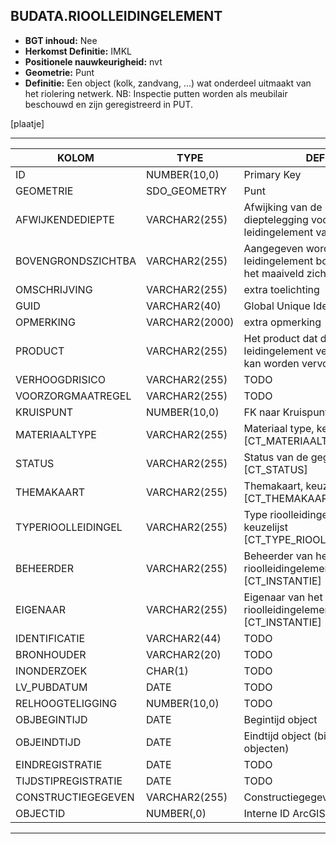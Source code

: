 ﻿## BUDATA.RIOOLLEIDINGELEMENT


* __BGT inhoud:__ Nee
* __Herkomst Definitie:__ IMKL
* __Positionele nauwkeurigheid:__ nvt
* __Geometrie:__ Punt
* __Definitie:__ Een object (kolk, zandvang, ...) wat onderdeel uitmaakt van het riolering netwerk. NB: Inspectie putten worden als meubilair beschouwd en zijn geregistreerd in PUT.

[plaatje]

***

|KOLOM                           	|TYPE          	|DEFINITIE|
|------                          	|----          	|-----    |
|ID                              	|NUMBER(10,0)  	|Primary Key|
|GEOMETRIE                       	|SDO_GEOMETRY  	|Punt|
|AFWIJKENDEDIEPTE                	|VARCHAR2(255) 	|Afwijking van de gangbare dieptelegging voor een leidingelement van dit thema|
|BOVENGRONDSZICHTBA              	|VARCHAR2(255) 	|Aangegeven wordt of het leidingelement bovengronds vanaf het maaiveld zichtbaar is|
|OMSCHRIJVING                    	|VARCHAR2(255) 	|extra toelichting|
|GUID                            	|VARCHAR2(40)  	|Global Unique Identifier|
|OPMERKING                       	|VARCHAR2(2000)	|extra opmerking|
|PRODUCT                         	|VARCHAR2(255) 	|Het product dat door het leidingelement vervoerd wordt of kan worden vervoerd|
|VERHOOGDRISICO                  	|VARCHAR2(255) 	|TODO|
|VOORZORGMAATREGEL               	|VARCHAR2(255) 	|TODO|
|KRUISPUNT                       	|NUMBER(10,0)  	|FK naar Kruispunt|
|MATERIAALTYPE                   	|VARCHAR2(255) 	|Materiaal type, keuzelijst [CT_MATERIAALTYPE]|
|STATUS                          	|VARCHAR2(255) 	|Status van de gegevens, keuzelijst [CT_STATUS]|
|THEMAKAART                      	|VARCHAR2(255) 	|Themakaart, keuzelijst [CT_THEMAKAART]|
|TYPERIOOLLEIDINGEL              	|VARCHAR2(255) 	|Type rioolleidingelement waarde, keuzelijst [CT_TYPE_RIOOLLEIDINGELEMENT]|
|BEHEERDER                       	|VARCHAR2(255) 	|Beheerder van het rioolleidingelement, keuzelijst [CT_INSTANTIE]|
|EIGENAAR                        	|VARCHAR2(255) 	|Eigenaar van het rioolleidingelement, keuzelijst [CT_INSTANTIE]|
|IDENTIFICATIE                   	|VARCHAR2(44)  	|TODO|
|BRONHOUDER                      	|VARCHAR2(20)  	|TODO|
|INONDERZOEK                     	|CHAR(1)       	|TODO|
|LV_PUBDATUM                     	|DATE          	|TODO|
|RELHOOGTELIGGING                	|NUMBER(10,0)  	|TODO|
|OBJBEGINTIJD                    	|DATE          	|Begintijd object|
|OBJEINDTIJD                     	|DATE          	|Eindtijd object (bij vervallen objecten)|
|EINDREGISTRATIE                 	|DATE          	|TODO|
|TIJDSTIPREGISTRATIE             	|DATE          	|TODO|
|CONSTRUCTIEGEGEVEN					|VARCHAR2(255)	|Constructiegegevens| 
|OBJECTID                        	|NUMBER(,0)    	|Interne ID ArcGIS|

***
